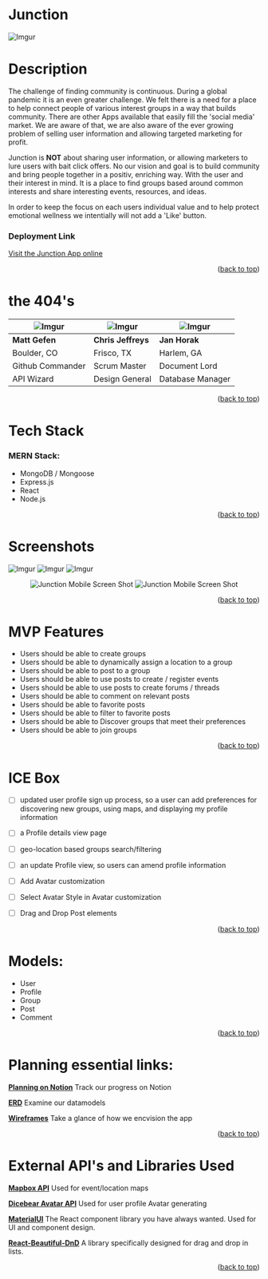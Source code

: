<div id="top"></div> 

# **Junction**
![Imgur](https://i.imgur.com/Xfbh80G.png)

# **Description** 

The challenge of finding community is continuous. During a global pandemic it is an even greater challenge. We felt there is a need for a place to help connect people of various interest groups in a way that builds community. There are other Apps available that easily fill the 'social media' market. We are aware of that, we are also aware of the ever growing problem of selling user information and allowing targeted marketing for profit.

Junction is **NOT** about sharing user information, or allowing marketers to lure users with bait click offers. No our vision and goal is to build community and bring people together in a positiv, enriching way. With the user and their interest in mind. It is a place to find groups based around common interests and share interesting events, resources, and ideas.

In order to keep the focus on each users individual value and to help protect emotional wellness we intentially will not add a 'Like' button.  

### Deployment Link

[Visit the Junction App online](https://community-junction.herokuapp.com/)

<p align="right">(<a href="#top">back to top</a>)</p>

# **the 404's**

|![Imgur](https://i.imgur.com/q63VjZEt.png)|![Imgur](https://i.imgur.com/6IoCNRFt.png)|![Imgur](https://i.imgur.com/YQmO7P3t.png)|
| ----------- | ----------- |----------- |
| **Matt Gefen** | **Chris Jeffreys** | **Jan Horak**|
| Boulder, CO | Frisco, TX | Harlem, GA |
| Github Commander | Scrum Master |  Document Lord |
| API Wizard | Design General | Database Manager |

<p align="right">(<a href="#top">back to top</a>)</p>

# Tech Stack

### **MERN Stack:** 
  - MongoDB / Mongoose
  - Express.js
  - React
  - Node.js

<p align="right">(<a href="#top">back to top</a>)</p>

# Screenshots
![Imgur](https://i.imgur.com/wpupisal.png)
![Imgur](https://i.imgur.com/igWThr3l.png)
![Imgur](https://i.imgur.com/ok9m8dQl.png)
<p align="center">
<img src="https://i.imgur.com/dcwEN51m.png" alt=" Junction Mobile Screen Shot"/>
<img src="https://i.imgur.com/1NhuUQJm.png" alt=" Junction Mobile Screen Shot"/>
</P>

<p align="right">(<a href="#top">back to top</a>)</p>
  
# MVP Features

-	Users should be able to create groups
-	Users should be able to dynamically assign a location to a group
-	Users should be able to post to a group
-	Users should be able to use posts to create / register events
-	Users should be able to use posts to create forums / threads
-	Users should be able to comment on relevant posts
-	Users should be able to favorite posts
-	Users should be able to filter to favorite posts
-	Users should be able to Discover groups that meet their preferences
-	Users should be able to join groups

<p align="right">(<a href="#top">back to top</a>)</p>

# ICE Box


- [ ] updated  user profile sign up process, so a user can add preferences for discovering new groups, using maps, and displaying my profile information
- [ ] a Profile details view page
- [ ] geo-location based groups search/filtering   
- [ ] an update Profile view, so users can amend profile information
- [ ] Add Avatar customization
- [ ] Select Avatar Style in Avatar customization
- [ ] Drag and Drop Post elements



<p align="right">(<a href="#top">back to top</a>)</p>

# Models:

-	User
-	Profile
-	Group
-	Post
-	Comment

<p align="right">(<a href="#top">back to top</a>)</p>

# Planning essential links:

[**Planning on Notion**](https://matt-gefen.notion.site/Unit-4-Project-Junction-6c0f845aaa6e4f40a9ade16d831a6c5b) Track our progress on Notion


[**ERD**](https://whimsical.com/erd-7zztpkUDuzGPjv42gMDqrU) Examine our datamodels

[**Wireframes**](https://whimsical.com/junction-wireframes-A15Sz3kQ3TYeSm2UktXhN8 
) Take a glance of how we encvision the app

<p align="right">(<a href="#top">back to top</a>)</p>

# External API's and Libraries Used

[**Mapbox API**](https://www.mapbox.com/) Used for event/location maps

[**Dicebear Avatar API**](https://avatars.dicebear.com/) Used for user profile Avatar generating

[**MaterialUI**](https://mui.com/) The React component library you have always wanted. Used for UI and component design.

[**React-Beautiful-DnD**](https://github.com/atlassian/react-beautiful-dnd) A library specifically designed for drag and drop in lists.

<p align="right">(<a href="#top">back to top</a>)</p>